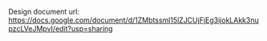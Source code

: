 Design document url: https://docs.google.com/document/d/1ZMbtssml15lZJCUjFjEg3ijokLAkk3nupzcLVeJMpvI/edit?usp=sharing
